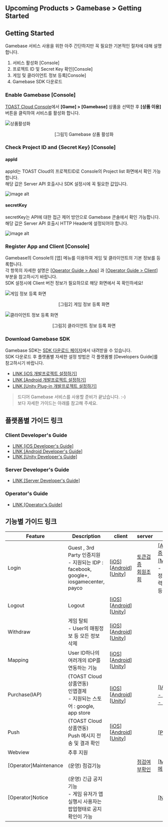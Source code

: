 ## Upcoming Products > Gamebase > Getting Started

## Getting Started
Gamebase 서비스 사용을 위한 아주 간단하지만 꼭 필요한 기본적인 절차에 대해 설명합니다.

1. 서비스 활성화 [Console]
2. 프로젝트 ID 및 Secret Key 확인[Console]
3. 게임 및 클라이언트 정보 등록[Console]
4. Gamebase SDK 다운로드

### Enable Gamebase [Console]

[TOAST Cloud Console](http://console.cloud.toast.com)에서 **[Game] > [Gamebase]** 상품을 선택한 후 **[상품 이용]** 버튼을 클릭하여 서비스를 활성화 합니다.

![상품활성화](http://static.toastoven.net/prod_gamebase/GettingStarted/img_console_active_1.0.png)
<center>[그림1] Gamebase 상품 활성화</center>

### Check Project ID and {Secret Key} [Console]

#### appId
appId는 TOAST Cloud의 프로젝트ID로 Console의 Project list 화면에서 확인 가능합니다.<br>
해당 값은 Server API 호출시나 SDK 설정시에 꼭 필요한 값입니다.

![image alt](http://static.toastoven.net/prod_gamebase/Server_Developers_Guide/pre_appId_v1.0.png)


#### secretKey
secretKey는 API에 대한 접근 제어 방안으로 Gamebase 콘솔에서 확인 가능합니다. <br>
해당 값은 Server API 호출시 HTTP Header에 설정되어야 합니다.

![image alt](http://static.toastoven.net/prod_gamebase/Server_Developers_Guide/pre_secret_key_v1.0.png)


### Register App and Client [Console]

Gamebase의 Console의 [앱] 메뉴를 이용하여 게임 및 클라이언트의 기본 정보를 등록합니다.<br>
각 항목의 자세한 설명은 [[Operator Guide > App](./app/#app)] 과 [[Operator Guide > Client](./app/#client)] 부분을 참고하시기 바랍니다. <br>
SDK 설정시에 Client 버전 정보가 필요하므로 해당 화면에서 꼭 확인하세요!



![게임 정보 등록 화면](http://static.toastoven.net/prod_gamebase/GettingStarted/img_console_app_1.0.png)
<center>[그림2] 게임 정보 등록 화면</center>

![클라이언트 정보 등록 화면](http://static.toastoven.net/prod_gamebase/GettingStarted/img_console_client_1.0.png)
<center>[그림3] 클라이언트 정보 등록 화면</center>



### Download Gamebase SDK

Gamebase SDK는 [SDK 다운로드 페이지](http://docs.cloud.toast.com/ko/Download/)에서 내려받을 수 있습니다.<br>SDK 다운로드 후 플랫폼별 자세한 설정 방법은 각 플랫폼별 [Developers Guide]를 참고하시기 바랍니다.

* [LINK [iOS 개발프로젝트 설정하기] ](./ios-started/)
* [LINK [Android 개발프로젝트 설정하기] ](./aos-started/)
* [LINK [Unity Plug-in 개발프로젝트 설정하기] ](./unity-started)

> 드디어 Gamebase 서비스를 사용할 준비가 끝났습니다. :-) <br> 보다 자세한 가이드는 아래를 참고해 주세요.


## 플랫폼별 가이드 링크
### Client Developer's Guide
* [LINK [iOS Developer's Guide] ](./ios-started/)
* [LINK [Android Developer's Guide] ](./aos-started/)
* [LINK [Unity Developer's Guide] ](./unity-started/)

### Server Developer's Guide
* [LINK [Server Developer's Guide] ](./Server%20Developer%60s%20Guide/)

### Operator's Guide
* [LINK [Operator's Guide] ](./operating-indicator/)


## 기능별 가이드 링크

| Feature | Description | client | server  | console |
|--------|--------|--------|--------|--------|
| Login        | Guest , 3rd Party 인증지원  <br> - 지원되는 IDP : facebook, google+, iosgamecenter, payco      | [[iOS](./ios-authentication/#login)] [[Android](./aos-authentication/#login)] [[Unity](./unity-authentication/#login)]  | [토큰검증](./Server%20Developer%60s%20Guide/#token-authentication) <br> [회원조회](./Server%20Developer%60s%20Guide/#get-member) |  [[App]메뉴의 인증정보설정](./app/#authentication-information) <br> [[Member]메뉴](./member/#member) <br> - 회원조회(기본정보, 로그인이력, 플레이타임 등) |
| Logout       |  Logout      | [[iOS](./ios-authentication/#logout)] [[Android](./aos-authentication/#logout)] [[Unity](./unity-authentication/#logout)]| | |
| Withdraw       | 게임 탈퇴 <br> - User의 매핑정보 등 모든 정보 삭제     | [[iOS](./ios-authentication/#withdraw)] [[Android](./aos-authentication/#withdraw)] [[Unity](./unity-authentication/#withdraw)]| | |
| Mapping       | User ID하나의 여러개의 IDP를 연동하는 기능      | [[iOS](./ios-authentication/#mapping)] [[Android](./aos-authentication/#mapping)] [[Unity](./unity-authentication/#mapping)]| | |
| Purchase(IAP)       |  (TOAST Cloud 상품연동) <br> 인앱결제 <br> - 지원되는 스토어 : google, app store      | [[iOS](./ios-purchase/#purchase)] [[Android](./aos-purchase/#purchase)] [[Unity](./unity-purchase/#purchase)]| | [[IAP]메뉴](./purchase/#app)<br> [- 아이템 등록](./purchase/#item) <br> [- 결제정보 조회](./purchase/#transactions) |
| Push       | (TOAST Cloud 상품연동) <br> Push 메시지 전송 및 결과 확인      | [[iOS](./ios-push/#push)] [[Android](./aos-push/#push)] [[Unity](./unity-push/#push)]| |[[Push]메뉴](./push/#push) |
| Webview      | 추후 지원       |  | | |
| [Operator]Maintenance      | (운영) 점검기능       |  | [점검여부확인](./Server%20Developer%60s%20Guide/#maintenance) |  [[Maintenance]메뉴](./operation/#maintenance) |
| [Operator]Notice      | (운영) 긴급 공지 기능 <br> - 게임 유저가 앱 실행시 사용자는 팝업형태로 공지 확인이 가능      | | | [[Notice]메뉴](./operation/#notice) |
